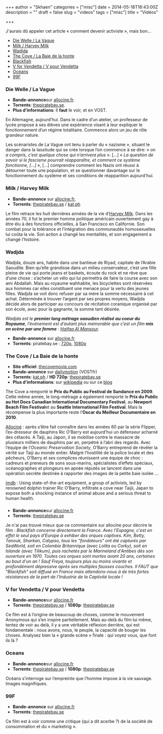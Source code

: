 +++
author = "Skhaen"
categories = ["misc"]
date = 2014-05-18T16:43:00Z
description = ""
draft = false
slug = "videos"
tags = ["misc"]
title = "Vidéos"

+++

J'aurais dû appeler cet article « comment devenir activiste », mais bon...

<ul>
<li><a href="#lavague">Die Welle / La&nbsp;Vague</a></li>
<li><a href="#harveymilk">Milk / Harvey&nbsp;Milk</a></li>
<li><a href="#wadjda">Wadjda</a></li>
<li><a href="#baiedelahonte">The Cove / La Baie de la&nbsp;honte</a></li>
<li><a href="#blackfish">Blackfish</a></li>
<li><a href="#vpourvendetta">V for Vendetta / V pour&nbsp;Vendetta</a></li>
<li><a href="#oceans">Oceans</a></li>
<li><a href="#99f">99F</a></li>
</ul>

<!--more-->

<h3><a id="lavague">Die Welle / La&nbsp;Vague</a></h3>
<ul>
<li><strong>Bande-annonce</strong>sur <a href="http://www.allocine.fr/video/player_gen_cmedia=18857292&amp;cfilm=134390.html">allocine.fr</a>.</li>
<li><strong>Torrents</strong>: <a href="https://thepiratebay.se/torrent/4649682">thepiratebay.se</a>.</li>
<li><strong>Plus d&#8217;informations</strong>: Il <strong>faut</strong> le voir, et en&nbsp;<span class="caps">VOST</span>.</li>
</ul>
<p>En Allemagne, aujourd&#8217;hui. Dans le cadre d&#8217;un atelier, un professeur de lycée propose à ses élèves une expérience visant à leur expliquer le fonctionnement d&#8217;un régime totalitaire. Commence alors un jeu de rôle grandeur&nbsp;nature.</p>
<p>Les scénaristes de La Vague ont tenu à parler du « nazisme », situant le danger dans la lassitude qui se crée lorsque l&#8217;on commence à se dire: « <em>on a compris, c&#8217;est quelque chose qui n&#8217;arrivera plus</em> ». […] « <em>La question de savoir si le fascisme pourrait réapparaître, et comment ce système fonctionne, […]</em> », […] comprendre comment les Nazis ont réussi à détourner toute une population, et se questionner davantage sur le fonctionnement du système et ses conditions de réapparition&nbsp;aujourd'hui. </p>
<h3><a id="harveymilk">Milk / Harvey Milk</a></h3>
<ul>
<li><strong>Bande-annonce</strong> sur <a href="http://www.allocine.fr/video/player_gen_cmedia=18836871&amp;cfilm=130781.html">allocine.fr</a>,</li>
<li><strong>Torrents</strong>: <a href="https://thepiratebay.se/torrent/4802717">thepiratebay.se</a> /  <a href="https://kat.ph/milk-2008-dvdrip-eng-fxg-t2258921.html">kat.ph</a></li>
</ul>
<p>Le film retrace les huit dernières années de la vie d&#8217;<a href="https://fr.wikipedia.org/wiki/Harvey_Milk">Harvey Milk</a>. Dans les années 70, il fut le premier homme politique américain ouvertement gay à être élu à des fonctions officielles, à San Francisco en Californie. Son combat pour la tolérance et l&#8217;intégration des communautés homosexuelles lui coûta la vie. Son action a changé les mentalités, et son engagement a changé&nbsp;l&#8217;histoire. </p>

<h3><a id="wadjda">Wadjda</a></h3>
<p>Wadjda, douze ans, habite dans une banlieue de Riyad, capitale de l’Arabie Saoudite. Bien qu’elle grandisse dans un milieu conservateur, c’est une fille pleine de vie qui porte jeans et baskets, écoute du rock et ne rêve que d’une chose : s’acheter un vélo qui lui permettra de faire la course avec son ami Abdallah. Mais au royaume wahhabite, les bicyclettes sont réservées aux hommes car elles constituent une menace pour la vertu des jeunes filles. Wadjda se voit donc refuser par sa mère la somme nécessaire à cet achat. Déterminée à trouver l’argent par ses propres moyens, Wadjda décide alors de participer au concours de récitation coranique organisé par son école, avec pour la gagnante, la somme tant&nbsp;désirée.</p>
<p><em>Wadjda est le <strong>premier long métrage saoudien réalisé au coeur du Royaume</strong>, l&#8217;événement est d&#8217;autant plus mémorable que c&#8217;est un film <strong>mis en scène par une femme</strong> : <a href="https://fr.wikipedia.org/wiki/Haifaa_al-Mansour">Haifaa Al Mansour</a>.</em></p>
<ul>
<li><strong>Bande-annonce</strong> sur <a href="http://www.allocine.fr/video/player_gen_cmedia=19448213&amp;cfilm=207621.html">allocine.fr</a></li>
<li><strong>Torrents</strong>: piratebay.se : <a href="http://thepiratebay.se/torrent/9590896/Wadjda.2012.720p.BluRay.DTS.x264-PublicHD">720p</a>, <a href="http://thepiratebay.se/torrent/9593623/Wadjda.2012.1080p.Bluray.x264.anoXmous">1080p</a></li>
</ul>

<h3><a id="baiedelahonte">The Cove / La Baie de la&nbsp;honte</a></h3>
<ul>
<li><strong>Site officiel</strong>: <a href="http://www.thecovemovie.com">thecovemovie.com</a></li>
<li><strong>Bande-annonce</strong> sur <a href="http://www.dailymotion.com/video/xaf2h2_the-cove-la-baie-de-la-honte-bande_shortfilms">dailymotion</a>&nbsp;(VOSTfr)</li>
<li><strong>Torrents</strong>: <a href="https://kat.ph/the-cove-2009-limited-dvdrip-xvid-amiable-norar-t3243672.html">kat.ph</a> / <strong><span class="caps">HD</span> 720p</strong>: <a href="https://thepiratebay.se/torrent/6546747">thepiratebay.se</a></li>
<li><strong>Plus d&#8217;informations</strong>: sur <a href="https://fr.wikipedia.org/wiki/The_Cove">wikipedia</a> ou sur ce <a href="http://www.blog-les-dauphins.com/the-cove/">blog</a></li>
</ul>
<p>The Cove a remporté le <strong>Prix du Public au Festival de Sundance en 2009</strong>. Cette même année, le long-métrage a également remporté le <strong>Prix du Public au Hot Docs Canadian International Documentary Festival</strong>, au <strong>Newport Beach Film Festival</strong>et au <strong>Seattle International Film Festival</strong>. Mais la récompense la plus importante reste l&#8217;<strong>Oscar du Meilleur Documentaire en 2010</strong>.</p>
<p><a href="http://www.allocine.fr/film/fichefilm_gen_cfilm=142774.html">Allociné</a></h4> : après s&#8217;être fait connaître dans les années 60 par la série Flipper, l&#8217;ex-dresseur de dauphins Ric O&#8217;Barry est aujourd&#8217;hui un défenseur acharné des cétacés. A Taiji, au Japon, il se mobilise contre le massacre de plusieurs milliers de dauphins par an, perpétré à l&#8217;abri des regards. Avec l&#8217;équipe de l&#8217;<em>Oceanic Preservation Society</em>, O&#8217;Barry entreprend de révéler la vérité sur Taiji au monde entier. Malgré l&#8217;hostilité de la police locale et des pêcheurs, O&#8217;Barry et ses complices réunissent une équipe de choc : cadreurs et preneurs de sons sous-marins, spécialistes d&#8217;effets spéciaux, océanographes et plongeurs en apnée réputés se lancent dans une opération secrète destinée à rapporter des images de la petite baie isolée&nbsp;…</p>
<p><a href="http://www.imdb.com/title/tt1313104/">imdb</a> : Using state-of-the-art equipment, a group of activists, led by renowned dolphin trainer Ric O&#8217;Barry, infiltrate a cove near Taijii, Japan to expose both a shocking instance of animal abuse and a serious threat to human&nbsp;health.</p>


<h3><a id="blackfish"></a></h3>
<ul>
<li><strong>Bande-annonce</strong>sur <a href="http://www.allocine.fr/film/fichefilm_gen_cfilm=221962.html">allocine.fr</a></li>
<li><strong>Torrents</strong>: <a href="http://thepiratebay.se/torrent/9130092/Blackfish.2013.LIMITED.DOCU.720p.BluRay.x264-GECKOS_%5BPublicHD%5D">thepiratebay.se</a></li>
</ul>
<p>Je n'ai pas trouvé mieux que ce commentaire sur allocine pour décrire le film : <em>Blackfish concerne directement la France. Avec l'Espagne, c'est en effet le seul pays d’Europe à exhiber des orques captives. Kim, Betty, Tanouk, Sharkan, Calypso, tous les "fondateurs" ont été capturés par SeaWorld, soit en Colombie Britannique (avec Lolita ou Corky), soit en Islande (avec Tilikum), puis rachetés par le Marineland d'Antibes dès son ouverture en 1970. Toutes ces orques sont mortes avant 20 ans, certaines au bout d'un an ! Sauf Freya, toujours plus ou moins vivante et profondément dépressive après ses multiples fausses couches. Il FAUT que "Blackfish" soit diffusé en France mais attendons-nous à de très fortes résistances de la part de l'Industrie de la Captivité locale !</em></p>



<h3><a id="vpourvendetta">V for Vendetta / V pour&nbsp;Vendetta</a></h3>
<ul>
<li><strong>Bande-annonce</strong>sur <a href="http://www.allocine.fr/video/player_gen_cmedia=18397304&amp;cfilm=58911.html">allocine.fr</a></li>
<li><strong>Torrents</strong>: <a href="https://thepiratebay.se/torrent/3495660">thepiratebay.se</a> / <strong>1080p</strong>: <a href="https://thepiratebay.se/torrent/6282378">thepiratebay.se</a></li>
</ul>
<p>Ce film est à l&#8217;origine de beaucoup de choses, comme le mouvement Anonymous qui s&#8217;en inspire partiellement. Mais au-delà du film lui même, tentez de voir au delà, il y a une véritable réflexion derrière, qui est fondamentale : nous avons, nous, le peuple, la capacité de bouger les choses. Analysez bien la « grande scène » finale : qui voyez vous, que font ils là&nbsp;?</p>
<h3><a id="oceans">Oceans</a></h3>
<ul>
<li><strong>Bande-annonce</strong>sur <a href="http://www.allocine.fr/video/player_gen_cmedia=18930571&amp;cfilm=28714.html">allocine.fr</a></li>
<li><strong>Torrents</strong>: <a href="https://thepiratebay.se/torrent/5880493">thepiratebay.se</a> / <strong>1080p</strong>: <a href="https://thepiratebay.se/torrent/5901988">thepiratebay.se</a></li>
</ul>
<p>Océans s&#8217;interroge sur l&#8217;empreinte que l&#8217;homme impose à la vie sauvage. Images&nbsp;magnifiques.</p>
<h3><a id="99F">99F</a></h3>
<ul>
<li><strong>Bande-annonce</strong> sur <a href="http://www.allocine.fr/video/player_gen_cmedia=18741604&amp;cfilm=60627.html">allocine.fr</a></li>
<li><strong>Torrents</strong>: <a href="https://thepiratebay.se/torrent/6065236">thepiratebay.se</a></li>
</ul>
<p>Ce film est à voir comme une critique (qui a dit acerbe ?) de la société de consommation et du « marketing&nbsp;».</p>

